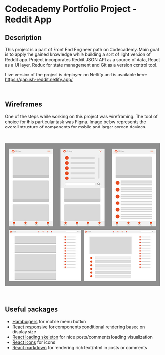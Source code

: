 # Codecademy Portfolio Project - Reddit App

## Description

This project is a part of Front End Engineer path on Codecademy. Main goal is to apply the gained knowledge while building a sort of light version of Reddit app. Project incorporates Reddit JSON API as a source of data, React as a UI layer, Redux for state management and Git as a version control tool.

Live version of the project is deployed on Netlify and is available here: https://qapush-reddit.netlify.app/

</br>

## Wireframes
One of the steps while working on this project was wireframing. The tool of choice for this particular task was Figma. Image below represents the overall structure of components for mobile and larger screen devices.

</br>

![Wireframes](/wireframe/wireframes.jpg)

</br>

## Useful packages

* [Hamburgers](https://www.npmjs.com/package/hamburgers) for mobile menu button
* [React responsive](https://www.npmjs.com/package/react-responsive) for components conditional rendering based on display size
* [React loading skeleton](https://www.npmjs.com/package/react-loading-skeleton) for nice posts/comments loading visualization 
* [React icons](https://www.npmjs.com/package/react-icons) for icons
* [React markdown](https://www.npmjs.com/package/react-markdown) for rendering rich text/html in posts or comments